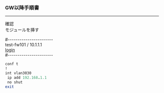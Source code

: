 ### GW以降手順書
-----------------
確認  
モジュールを挿す

#-----------------------  
test-fw101 / 10.1.1.1  
[login](https://github.com/Dai-Kitawaki/config/edit/master/md-test/readme.md)  
#-----------------------  
```rb
conf t
!
int vlan3030
 ip add 192.168.1.1
 no shut
exit
```
